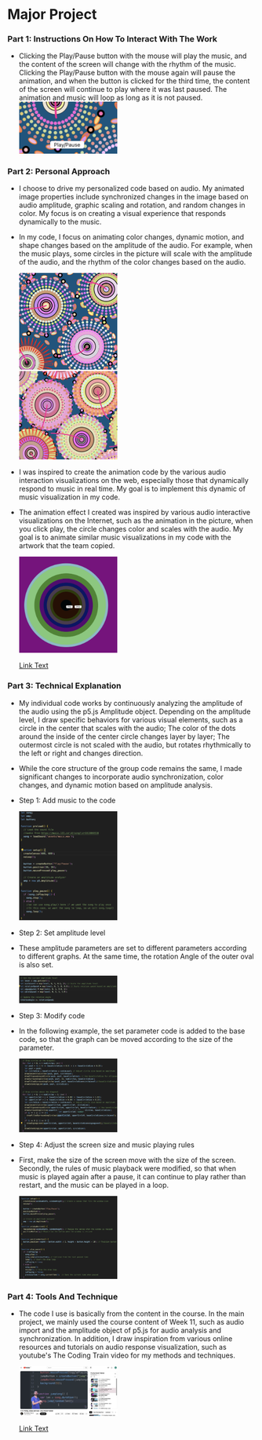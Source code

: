 # Major Project

### Part 1: Instructions On How To Interact With The Work
<!-- #### Header 4
##### Header 5
###### Header 6 -->

<!-- **Bold Text** or __Bold Text__ -->
<!-- *Italic Text* or _Italic Text_ -->

- Clicking the Play/Pause button with the mouse will play the music, and the content of the screen will change with the rhythm of the music. Clicking the Play/Pause button with the mouse again will pause the animation, and when the button is clicked for the third time, the content of the screen will continue to play where it was last paused. The animation and music will loop as long as it is not paused.
  <div align=centre> <img src="assets/play and pause.jpg" width="200px" >

### Part 2: Personal Approach
- I choose to drive my personalized code based on audio. My animated image properties include synchronized changes in the image based on audio amplitude, graphic scaling and rotation, and random changes in color. My focus is on creating a visual experience that responds dynamically to the music.
- In my code, I focus on animating color changes, dynamic motion, and shape changes based on the amplitude of the audio. For example, when the music plays, some circles in the picture will scale with the amplitude of the audio, and the rhythm of the color changes based on the audio.
  <div align=centre> <img src="assets/Zoom and color change1.jpg" width="200px" >
  <div align=centre> <img src="assets/Zoom and color change2.jpg" width="200px" >
- I was inspired to create the animation code by the various audio interaction visualizations on the web, especially those that dynamically respond to music in real time. My goal is to implement this dynamic of music visualization in my code.
- The animation effect I created was inspired by various audio interactive visualizations on the Internet, such as the animation in the picture, when you click play, the circle changes color and scales with the audio. My goal is to animate similar music visualizations in my code with the artwork that the team copied.
  <div align=centre> <img src="assets/inspiration.jpg" width="200px" >
  
  [Link Text](https://openprocessing.org/sketch/2164265)
  
### Part 3: Technical Explanation
- My individual code works by continuously analyzing the amplitude of the audio using the p5.js Amplitude object. Depending on the amplitude level, I draw specific behaviors for various visual elements, such as a circle in the center that scales with the audio; The color of the dots around the inside of the center circle changes layer by layer; The outermost circle is not scaled with the audio, but rotates rhythmically to the left or right and changes direction.

- While the core structure of the group code remains the same, I made significant changes to incorporate audio synchronization, color changes, and dynamic motion based on amplitude analysis.
- Step 1: Add music to the code
  <div align=centre> <img src="assets/add music.jpg" width="200px" >
- Step 2: Set amplitude level
- These amplitude parameters are set to different parameters according to different graphs. At the same time, the rotation Angle of the outer oval is also set.
  <div align=centre> <img src="assets/amplitude level.jpg" width="200px" >
- Step 3: Modify code
- In the following example, the set parameter code is added to the base code, so that the graph can be moved according to the size of the parameter.
  <div align=centre> <img src="assets/Modify code.jpg" width="200px" >
- Step 4: Adjust the screen size and music playing rules
- First, make the size of the screen move with the size of the screen. Secondly, the rules of music playback were modified, so that when music is played again after a pause, it can continue to play rather than restart, and the music can be played in a loop.
  <div align=centre> <img src="assets/screen size.jpg" width="200px" >

### Part 4: Tools And Technique
- The code I use is basically from the content in the course. In the main project, we mainly used the course content of Week 11, such as audio import and the amplitude object of p5.js for audio analysis and synchronization. In addition, I draw inspiration from various online resources and tutorials on audio response visualization, such as youtube's The Coding Train video for my methods and techniques.
  <div align=centre> <img src="assets/reference.jpg" width="200px" >
  
  [Link Text](https://www.youtube.com/watch?v=SfA5CghXw18&list=PLRqwX-V7Uu6aFcVjlDAkkGIixw70s7jpW&index=3)
  

  
  
  
  
  
  

<!-- [Link Text](https://openprocessing.org/sketch/2164265) -->




<!-- 1. First Item
1. Second Item
2. Third Item -->

<!-- [Link Text](https://www.google.com)


![An image of the Mona Lisa Image](assets/Mona_Lisa.jpg)

```
function helloWorld() {
console.log("Hello, world!");
}
```

> This is a blockquote.

use a "\\" to escape formatting -->